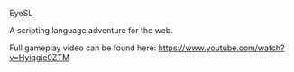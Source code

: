 EyeSL

A scripting language adventure for the web.

Full gameplay video can be found here: https://www.youtube.com/watch?v=Hyiqgje0ZTM

